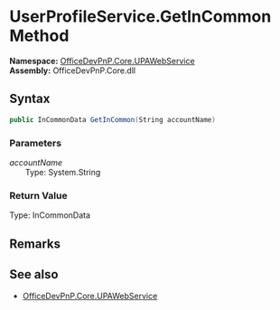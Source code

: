 # UserProfileService.GetInCommon Method  
  

**Namespace:** [OfficeDevPnP.Core.UPAWebService](OfficeDevPnP.Core.UPAWebService.md)  
**Assembly:** OfficeDevPnP.Core.dll  
## Syntax
```C#
public InCommonData GetInCommon(String accountName)
```
### Parameters
*accountName*  
&emsp;&emsp;Type: System.String  
### Return Value
Type: InCommonData  

## Remarks 

## See also
- [OfficeDevPnP.Core.UPAWebService](OfficeDevPnP.Core.UPAWebService.md)
